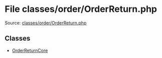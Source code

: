 File classes/order/OrderReturn.php
=========

Source: [classes/order/OrderReturn.php](https://github.com/PrestaShop/PrestaShop/blob/1.5.4.0/classes/order/OrderReturn.php)


Classes
-------

* [OrderReturnCore](class.OrderReturnCore.md)

